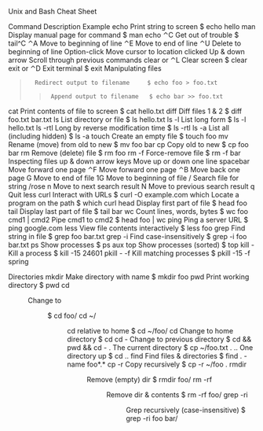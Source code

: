 Unix and Bash Cheat Sheet

Command			                    	Description 			                Example
echo <string>	                    Print string to screen            $ echo hello
man <command>	                    Display manual page for command   $ man echo
⌃C	                              Get out of trouble 	              $ tail^C
⌃A	Move to beginning of line 
⌃E	Move to end of line 
⌃U	Delete to beginning of line 
Option-click 		Move cursor to location clicked 
Up & down arrow 	Scroll through previous commands 
clear or ⌃L 	Clear screen 	$ clear
exit or ⌃D 	Exit terminal 	$ exit
Manipulating files
>		Redirect output to filename 	$ echo foo > foo.txt
>>		Append output to filename 	$ echo bar >> foo.txt
cat <file>	Print contents of file to screen $ cat hello.txt
diff <f1> <f2>	Diff files 1 & 2 	$ diff foo.txt bar.txt
ls		List directory or file 	$ ls hello.txt
ls -l		List long form 	$ ls -l hello.txt
ls -rtl	Long by reverse modification time 	$ ls -rtl
ls -a		List all (including hidden) 	$ ls -a
touch <file>	Create an empty file $ touch foo
mv <old> <new>	Rename (move) from old to new $ mv foo bar
cp <old> <new>	Copy old to new 	$ cp foo bar
rm <file>		Remove (delete) file 	$ rm foo
rm -f <file>	Force-remove file 	$ rm -f bar
Inspecting files
up & down arrow keys	Move up or down one line 
spacebar			Move forward one page 
⌃F				Move forward one page 
⌃B				Move back one page 
G				Move to end of file
1G				Move to beginning of file 
/<string>			Search file for string 			/rose
n				Move to next search result 
N				Move to previous search result 
q				Quit less 
curl				Interact with URLs $ curl -O example.com
which				Locate a program on the path 	$ which curl
head <file>			Display first part of file 	$ head foo
tail <file>			Display last part of file 	$ tail bar
wc <file>			Count lines, words, bytes 	$ wc foo
cmd1 | cmd2			Pipe cmd1 to cmd2 		$ head foo | wc
ping <url>			Ping a server URL 		$ ping google.com
less <file>			View file contents interactively 	$ less foo
grep <string> <file>	Find string in file 		$ grep foo bar.txt
grep -i <string> <file>	Find case-insensitively 	$ grep -i foo bar.txt
ps				Show processes 			$ ps aux
top				Show processes (sorted) 	$ top
kill -<level> <pid>	Kill a process 			$ kill -15 24601
pkill -<level> -f <name>	Kill matching processes $ pkill -15 -f spring

Directories
mkdir <name>	Make directory with name 	$ mkdir foo
pwd			Print working directory 	$ pwd
cd <dir>		Change to <dir> 			$ cd foo/
cd ~/<dir>		cd relative to home 		$ cd ~/foo/
cd			Change to home directory 	$ cd
cd -			Change to previous directory 	$ cd && pwd && cd -
.			The current directory 		$ cp ~/foo.txt .
..			One directory up 			$ cd ..
find			Find files & directories 	$ find . -name foo*.*
cp -r <old> <new>	Copy recursively 			$ cp -r ~/foo .
rmdir <dir>		Remove (empty) dir 		$ rmdir foo/
rm -rf <dir>	Remove dir & contents 		$ rm -rf foo/
grep -ri <string> <dir>	Grep recursively (case-insensitive) $ grep -ri foo 												bar/
